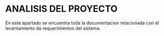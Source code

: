 # ANALISIS DEL PROYECTO 

En este apartado se encuentra toda la documentacion relacionada con el levantamiento de requerimientos del sistema.